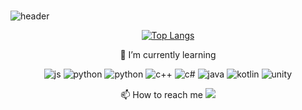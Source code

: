 ### 



### 


![header](https://capsule-render.vercel.app/api?type=waving&color=auto&height=300&section=header&text=capsule%20render&fontSize=90)



<div align="center">
<div align="center">


[![Top Langs](https://github-readme-stats.vercel.app/api/top-langs/?username=chldudms)](https://github.com/anuraghazra/github-readme-stats)
  

 🌱 I’m currently learning 
  
![js](https://img.shields.io/badge/JavaScript-F7DF1E?style=for-the-badge&logo=JavaScript&logoColor=white) 
![python](https://img.shields.io/badge/Python-3776AB?style=for-the-badge&logo=python&logoColor=white) 
![python](https://img.shields.io/badge/C-00599C?style=for-the-badge&logo=c&logoColor=white) 
![c++](https://img.shields.io/badge/C%2B%2B-00599C?style=for-the-badge&logo=c%2B%2B&logoColor=white)
![c#](https://img.shields.io/badge/C%23-239120?style=for-the-badge&logo=c-sharp&logoColor=white)
![java](https://img.shields.io/badge/Java-ED8B00?style=for-the-badge&logo=openjdk&logoColor=white)
![kotlin](https://img.shields.io/badge/Kotlin-0095D5?&style=for-the-badge&logo=kotlin&logoColor=white)
![unity](https://img.shields.io/badge/Unity-100000?style=for-the-badge&logo=unity&logoColor=white)

 📫 How to reach me
  <a href="https://www.instagram.com/"><img src="https://img.shields.io/badge/Instagram-E4405F?style=flat-square&logo=Instagram&logoColor=white"/></a>

<a href="https://github-readme-stats.vercel.app/api/top-langs/?chldudms={chldudms}&theme=blue-green"/></a>


</div>
</div>
<!--
**chldudms/chldudms** is a ✨ _special_ ✨ repository because its `README.md` (this file) appears on your GitHub profile.

Here are some ideas to get you started:


-->
